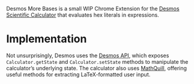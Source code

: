 Desmos More Bases is a small WIP Chrome Extension for the [Desmos Scientific Calculator](https://www.desmos.com/scientific) that evaluates hex literals in expressions. 

# Implementation
Not unsurprisingly, Desmos uses the [Desmos API](https://www.desmos.com/api/v1.9/docs/index.html), which exposes `Calculator.getState` and `Calculator.setState` methods to manipulate the calculator’s underlying state. The calculator also uses [MathQuill](https://docs.mathquill.com/en/latest/Api_Methods/), offering useful methods for extracting LaTeX-formatted user input.
